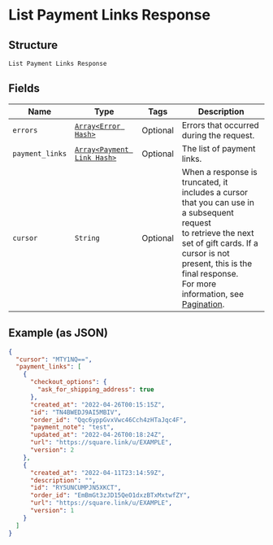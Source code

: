 
# List Payment Links Response

## Structure

`List Payment Links Response`

## Fields

| Name | Type | Tags | Description |
|  --- | --- | --- | --- |
| `errors` | [`Array<Error Hash>`](../../doc/models/error.md) | Optional | Errors that occurred during the request. |
| `payment_links` | [`Array<Payment Link Hash>`](../../doc/models/payment-link.md) | Optional | The list of payment links. |
| `cursor` | `String` | Optional | When a response is truncated, it includes a cursor that you can use in a subsequent request<br>to retrieve the next set of gift cards. If a cursor is not present, this is the final response.<br>For more information, see [Pagination](https://developer.squareup.com/docs/basics/api101/pagination). |

## Example (as JSON)

```json
{
  "cursor": "MTY1NQ==",
  "payment_links": [
    {
      "checkout_options": {
        "ask_for_shipping_address": true
      },
      "created_at": "2022-04-26T00:15:15Z",
      "id": "TN4BWEDJ9AI5MBIV",
      "order_id": "Qqc6yppGvxVwc46Cch4zHTaJqc4F",
      "payment_note": "test",
      "updated_at": "2022-04-26T00:18:24Z",
      "url": "https://square.link/u/EXAMPLE",
      "version": 2
    },
    {
      "created_at": "2022-04-11T23:14:59Z",
      "description": "",
      "id": "RY5UNCUMPJN5XKCT",
      "order_id": "EmBmGt3zJD15QeO1dxzBTxMxtwfZY",
      "url": "https://square.link/u/EXAMPLE",
      "version": 1
    }
  ]
}
```

